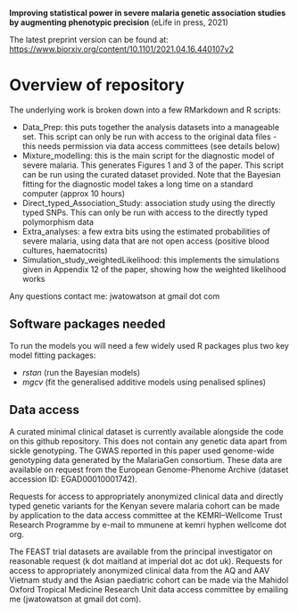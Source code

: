 **Improving statistical power in severe malaria genetic association studies by augmenting phenotypic precision** (eLife in press, 2021)

The latest preprint version can be found at: https://www.biorxiv.org/content/10.1101/2021.04.16.440107v2


# Overview of repository

The underlying work is broken down into a few RMarkdown and R scripts:

* Data_Prep: this puts together the analysis datasets into a manageable set. This script can only be run with access to the original data files - this needs permission via data access committees (see details below)
* Mixture_modelling: this is the main script for the diagnostic model of severe malaria. This generates Figures 1 and 3 of the paper. This script can be run using the curated dataset provided. Note that the Bayesian fitting for the diagnostic model takes a long time on a standard computer (approx 10 hours)
* Direct_typed_Association_Study: association study using the directly typed SNPs. This can only be run with access to the directly typed polymorphism data
* Extra_analyses: a few extra bits using the estimated probabilities of severe malaria, using data that are not open access (positive blood cultures, haematocrits)
* Simulation_study_weightedLikelihood: this implements the simulations given in Appendix 12 of the paper, showing how the weighted likelihood works


Any questions contact me: jwatowatson at gmail dot com


## Software packages needed

To run the models you will need a few widely used R packages plus two key model fitting packages:

* *rstan* (run the Bayesian models)
* *mgcv* (fit the generalised additive models using penalised splines)


## Data access

A curated minimal clinical dataset is currently available alongside the code on this github repository. This does not contain any genetic data apart from sickle genotyping.
The GWAS reported in this paper used genome-wide genotyping data generated by the MalariaGen consortium. These data are available on request from the European Genome-Phenome Archive (dataset accession ID: EGAD00010001742).

Requests for access to appropriately anonymized clinical data and directly typed genetic variants for the Kenyan severe malaria cohort can be made by application to the data access committee at the KEMRI–Wellcome Trust Research Programme by e-mail to
mmunene at kemri hyphen wellcome dot org.

The FEAST trial datasets are available from the principal investigator on reasonable request (k dot maitland at imperial dot ac dot uk).
Requests for access to appropriately anonymized clinical data from the AQ and AAV Vietnam study and the Asian paediatric cohort can be made via the Mahidol Oxford Tropical Medicine Research Unit data access committee by emailing me (jwatowatson at gmail dot com).

